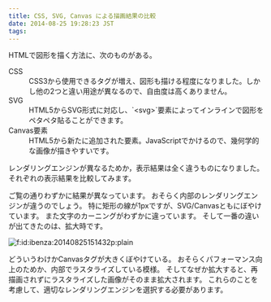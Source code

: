 ```yaml
---
title: CSS, SVG, Canvas による描画結果の比較
date: 2014-08-25 19:28:23 JST
tags: 
---
```


HTMLで図形を描く方法に、次のものがある。

<dl>
<dt>CSS</dt>
<dd>CSS3から使用できるタグが増え、図形も描ける程度になりました。しかし他の2つと違い用途が異なるので、自由度は高くありません。</dd>
<dt>SVG</dt>
<dd>HTML5からSVG形式に対応し、`&lt;svg&gt;`要素によってインラインで図形をペタペタ貼ることができます。</dd>
<dt>Canvas要素</dt>
<dd>HTML5から新たに追加された要素。JavaScriptでかけるので、幾何学的な画像が描きやすいです。</dd>
</dl>

レンダリングエンジンが異なるためか，表示結果は全く違うものになりました。
それぞれの表示結果を比較してみます。





ご覧の通りわずかに結果が異なっています。
おそらく内部のレンダリングエンジンが違うのでしょう。
特に矩形の線が1pxですが、SVG/Canvasともにぼやけています。
また文字のカーニングがわずかに違っています。
そして一番の違いが出てきたのは、拡大時です。

<span itemscope itemtype="http://schema.org/Photograph"><img src="//cdn-ak.f.st-hatena.com/images/fotolife/i/ibenza/20140825/20140825151432.png" alt="f:id:ibenza:20140825151432p:plain" title="f:id:ibenza:20140825151432p:plain" class="hatena-fotolife" itemprop="image"></span>

どういうわけかCanvasタグが大きくぼやけている。
おそらくパフォーマンス向上のためか、内部でラスタライズしている模様。
そしてなぜか拡大すると、再描画されずにラスタライズした画像がそのまま拡大されます。
これらのことを考慮して、適切なレンダリングエンジンを選択する必要があります。

